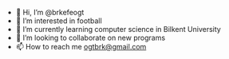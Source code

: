 - 👋 Hi, I’m @brkefeogt
- 👀 I’m interested in football
- 🌱 I’m currently learning computer science in Bilkent University
- 💞️ I’m looking to collaborate on new programs
- 📫 How to reach me  ogtbrk@gmail.com

<!---
brkefeogt/brkefeogt is a ✨ special ✨ repository because its `README.md` (this file) appears on your GitHub profile.
You can click the Preview link to take a look at your changes.
--->

